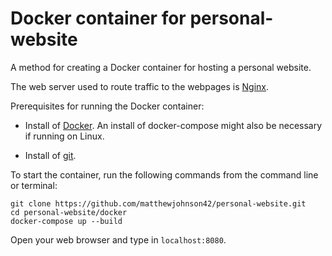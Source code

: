 # Docker container for personal-website

A method for creating a Docker container for hosting a personal website.

The web server used to route traffic to the webpages is [Nginx](https://hub.docker.com/_/nginx).

Prerequisites for running the Docker container:

* Install of [Docker](https://docs.docker.com/install/). An install of docker-compose might also be necessary if running on Linux. 

* Install of [git](https://git-scm.com/book/en/v2/Getting-Started-Installing-Git).

To start the container, run the following commands from the command line or terminal:

```
git clone https://github.com/matthewjohnson42/personal-website.git
cd personal-website/docker
docker-compose up --build
```

Open your web browser and type in ```localhost:8080```.
